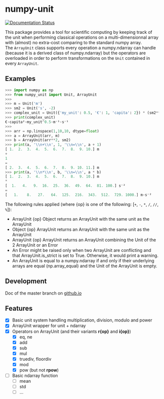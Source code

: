 # numpy-unit

[![Documentation Status](https://readthedocs.org/projects/numpy-unit/badge/?version=latest)](https://numpy-unit.readthedocs.io/en/latest/?badge=latest)  

This package provides a tool for scientific computing by keeping track of the unit when performing classical operations on a multi-dimensionnal array with (almost) no extra-cost comparing to the standard numpy array.  
The `ArrayUnit` class supports every operation a numpy.ndarray can handle (because it is a derived class of numpy.ndarray) but the operators are overloaded in order to perform transformations on the `Unit` contained in every `ArrayUnit`.


## Examples

```python
>>> import numpy as np
>>> from numpy_unit import Unit, ArrayUnit
>>> 
>>> m = Unit('m')
>>> sm2 = Unit('s', -2)
>>> complex_unit = Unit({'my_unit': 0.5, '€': 1, 'capita': 2}) * (sm2**0.5) / m
>>> print(complex_unit)
€·capita²·my_unit^0.5·m⁻¹·s⁻¹
>>>
>>> arr = np.linspace(1,10,10, dtype=float)
>>> a = ArrayUnit(arr, m)
>>> b = ArrayUnit(arr**2, sm2)
>>> print(a, '\\n+\\n', 1, '\\n=\\n', a + 1)
[ 1.  2.  3.  4.  5.  6.  7.  8.  9. 10.] m
+
1 
=
[ 2.  3.  4.  5.  6.  7.  8.  9. 10. 11.] m
>>> print(a, '\\n*\\n', b, '\\n=\\n', a * b)
[ 1.  2.  3.  4.  5.  6.  7.  8.  9. 10.] m
*
[  1.   4.   9.  16.  25.  36.  49.  64.  81. 100.] s⁻²
=
[   1.    8.   27.   64.  125.  216.  343.  512.  729. 1000.] m·s⁻²
```

The following rules applied (where {op} is one of the following: [``+``, ``-``, ``*``, ``/``, ``//``, ``%``]):  

* ArrayUnit {op} Object returns an ArrayUnit with the same unit as the ArrayUnit
* Object {op} ArrayUnit returns an ArrayUnit with the same unit as the ArrayUnit
* ArrayUnit {op} ArrayUnit returns an ArrayUnit combining the Unit of the 2 ArrayUnit or an Error
* An Error might be raised only when two ArrayUnit are conflicting and that ArrayUnit.is_strict is set to True. Otherwise, it would print a warning.
* An ArrayUnit is equal to a numpy.ndarray if and only if their underlying arrays are equal (np.array_equal) and the Unit of the ArrayUnit is empty.

## Development
Doc of the master branch on [github.io](https://politinsa.github.io/numpy-unit/)

## Features
- [x] Basic unit system handling multiplication, division, modulo and power
- [x] ArrayUnit wrapper for unit + ndarray
- [x] Operators on ArrayUnit (and their variants __r{op}__ and __i{op}__)
     - [x] eq, ne
     - [x] add
     - [x] sub
     - [x] mul
     - [x] truediv, floordiv
     - [x] mod
     - [x] pow (but not __rpow__)
- [ ] Basic ndarray function
     - [ ] mean
     - [ ] std
     - [ ] ...

